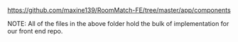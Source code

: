 https://github.com/maxine139/RoomMatch-FE/tree/master/app/components

NOTE: All of the files in the above folder hold the bulk of implementation for our front end repo.
